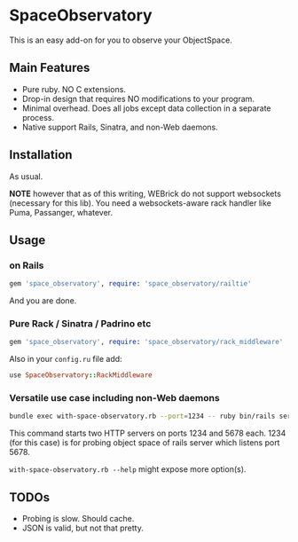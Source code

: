 # SpaceObservatory

This is an easy add-on for you to observe your ObjectSpace.

## Main Features

- Pure ruby.  NO C extensions.
- Drop-in design that requires NO modifications to your program.
- Minimal overhead.  Does all jobs except data collection in a separate process.
- Native support Rails, Sinatra, and non-Web daemons.

## Installation

As usual.

**NOTE** however that as of this writing, WEBrick do not support websockets (necessary for this lib).  You need a websockets-aware rack handler like Puma, Passanger, whatever.

## Usage

### on Rails

```ruby
gem 'space_observatory', require: 'space_observatory/railtie'
```

And you are done.

### Pure Rack / Sinatra / Padrino etc

```ruby
gem 'space_observatory', require: 'space_observatory/rack_middleware'
```

Also in your `config.ru` file add:

```ruby
use SpaceObservatory::RackMiddleware
```

### Versatile use case including non-Web daemons

```bash
bundle exec with-space-observatory.rb --port=1234 -- ruby bin/rails server --port=5678
```

This command starts two HTTP servers on ports 1234 and 5678 each.  1234 (for this case) is for probing object space of rails server which listens port 5678.

`with-space-observatory.rb --help` might expose more option(s).

## TODOs

- Probing is slow.  Should cache.
- JSON is valid, but not that pretty.
